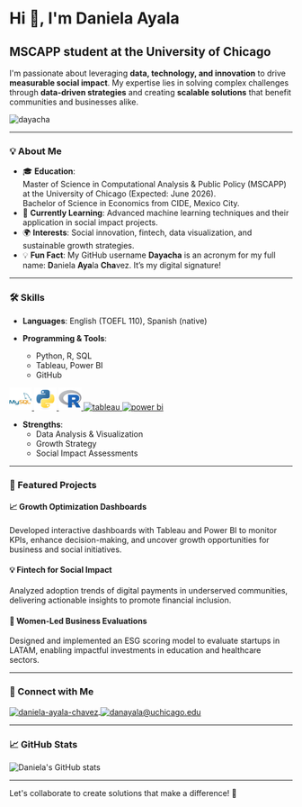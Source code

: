 # Hi 👋, I'm Daniela Ayala

## MSCAPP student at the University of Chicago

I'm passionate about leveraging **data, technology, and innovation** to drive **measurable social impact**. My expertise lies in solving complex challenges through **data-driven strategies** and creating **scalable solutions** that benefit communities and businesses alike.

<p align="left"> <img src="https://komarev.com/ghpvc/?username=dayacha&label=Profile%20views&color=0e75b6&style=flat" alt="dayacha" /> </p>

---

### 💡 About Me
- 🎓 **Education**:  
  Master of Science in Computational Analysis & Public Policy (MSCAPP) at the University of Chicago (Expected: June 2026).  
  Bachelor of Science in Economics from CIDE, Mexico City.  
- 🌱 **Currently Learning**: Advanced machine learning techniques and their application in social impact projects.
- 🌍 **Interests**: Social innovation, fintech, data visualization, and sustainable growth strategies.
- 💡 **Fun Fact**: My GitHub username **Dayacha** is an acronym for my full name: **D**aniela **Aya**la **Cha**vez. It’s my digital signature!


---

### 🛠️ Skills
- **Languages**: English (TOEFL 110), Spanish (native)
- **Programming & Tools**:
  - Python, R, SQL
  - Tableau, Power BI
  - GitHub
 
  <p align="left"> 
<a href="https://www.mysql.com/" target="_blank" rel="noreferrer">
<img src="https://raw.githubusercontent.com/devicons/devicon/master/icons/mysql/mysql-original-wordmark.svg" alt="mysql" width="40" height="40"/>
</a> 
<a href="https://www.python.org" target="_blank" rel="noreferrer">
<img src="https://raw.githubusercontent.com/devicons/devicon/master/icons/python/python-original.svg" alt="python" width="40" height="40"/>
</a>
<a href="https://www.r-project.org/" target="_blank" rel="noreferrer">
<img src="https://raw.githubusercontent.com/devicons/devicon/master/icons/r/r-original.svg" alt="r" width="40" height="40"/>
</a>
<a href="https://www.tableau.com/" target="_blank" rel="noreferrer">
<img src="https://upload.wikimedia.org/wikipedia/commons/4/4b/Tableau_Logo.png" alt="tableau" width="180" height="40"/>
</a>
<a href="https://powerbi.microsoft.com/" target="_blank" rel="noreferrer">
<img src="https://upload.wikimedia.org/wikipedia/commons/c/c9/Power_bi_logo_black.svg" alt="power bi" width="40" height="40"/>
</a>
</p>

- **Strengths**:
  - Data Analysis & Visualization
  - Growth Strategy
  - Social Impact Assessments

---

### 🌟 Featured Projects
#### 📈 Growth Optimization Dashboards
Developed interactive dashboards with Tableau and Power BI to monitor KPIs, enhance decision-making, and uncover growth opportunities for business and social initiatives.

#### 💡 Fintech for Social Impact
Analyzed adoption trends of digital payments in underserved communities, delivering actionable insights to promote financial inclusion.

#### 🚀 Women-Led Business Evaluations
Designed and implemented an ESG scoring model to evaluate startups in LATAM, enabling impactful investments in education and healthcare sectors.

---

### 🤝 Connect with Me
<p align="left">
<a href="https://linkedin.com/in/daniela-ayala-chavez" target="blank">
<img align="center" src="https://raw.githubusercontent.com/rahuldkjain/github-profile-readme-generator/master/src/images/icons/Social/linked-in-alt.svg" alt="daniela-ayala-chavez" height="30" width="40" />
</a>
<a href="mailto:danayala@uchicago.edu">
<img align="center" src="https://cdn-icons-png.flaticon.com/512/732/732200.png" alt="danayala@uchicago.edu" height="30" width="40" />
</a>
</p>


---

### 📈 GitHub Stats
![Daniela's GitHub stats](https://github-readme-stats.vercel.app/api?username=dayacha&show_icons=true&theme=default)

---

Let's collaborate to create solutions that make a difference! 🚀
